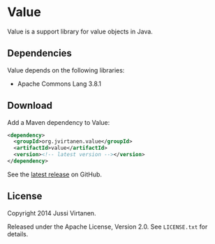 # Value

Value is a support library for value objects in Java.

## Dependencies

Value depends on the following libraries:

- Apache Commons Lang 3.8.1

## Download

Add a Maven dependency to Value:

```xml
<dependency>
  <groupId>org.jvirtanen.value</groupId>
  <artifactId>value</artifactId>
  <version><!-- latest version --></version>
</dependency>
```

See the [latest release][] on GitHub.

  [latest release]: https://github.com/jvirtanen/value/releases/latest

## License

Copyright 2014 Jussi Virtanen.

Released under the Apache License, Version 2.0. See `LICENSE.txt` for details.
